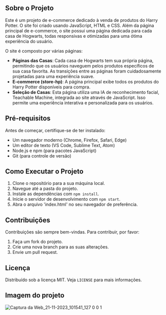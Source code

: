 ## Sobre o Projeto
Este é um projeto de e-commerce dedicado à venda de produtos do Harry Potter. O site foi criado usando JavaScript, HTML e CSS. Além da página principal de e-commerce, o site possui uma página dedicada para cada casa de Hogwarts, todas responsivas e otimizadas para uma ótima experiência do usuário.

O site é composto por várias páginas:
- **Páginas das Casas**: Cada casa de Hogwarts tem sua própria página, permitindo que os usuários naveguem pelos produtos específicos de sua casa favorita. As transições entre as páginas foram cuidadosamente projetadas para uma experiência suave.
- **E-commerce (store-hp)**: A página principal exibe todos os produtos do Harry Potter disponíveis para compra.
- **Seleção de Casas**: Esta página utiliza uma IA de reconhecimento facial, Teachable Machine, integrada ao site através de JavaScript. Isso permite uma experiência interativa e personalizada para os usuários.

## Pré-requisitos
Antes de começar, certifique-se de ter instalado:
- Um navegador moderno (Chrome, Firefox, Safari, Edge)
- Um editor de texto (VS Code, Sublime Text, Atom)
- Node.js e npm (para pacotes JavaScript)
- Git (para controle de versão)

## Como Executar o Projeto
1. Clone o repositório para a sua máquina local.
2. Navegue até a pasta do projeto.
3. Instale as dependências com `npm install`.
4. Inicie o servidor de desenvolvimento com `npm start`.
5. Abra o arquivo 'index.html' no seu navegador de preferência.

## Contribuições
Contribuições são sempre bem-vindas. Para contribuir, por favor:
1. Faça um fork do projeto.
2. Crie uma nova branch para as suas alterações.
3. Envie um pull request.

## Licença
Distribuído sob a licença MIT. Veja `LICENSE` para mais informações.

## Imagem do projeto
![Captura da Web_21-11-2023_101541_127 0 0 1](https://github.com/victorFlorentino12/e-commerce_harry/assets/140027327/2b5e1a29-eacb-43eb-a262-0c226d01cf8f)

